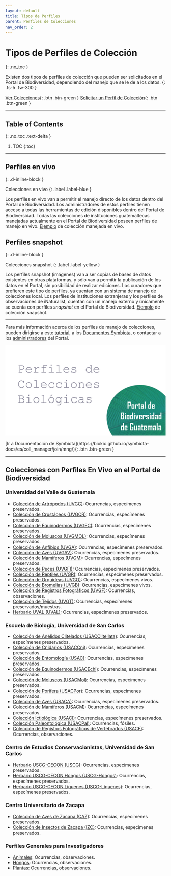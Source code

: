 ```yaml
---
layout: default
title: Tipos de Perfiles
parent: Perfiles de Colecciones
nav_order: 2
---
```



# Tipos de Perfiles de Colección
{: .no_toc }


Existen dos tipos de perfiles de colección que pueden ser solicitados en el Portal de Biodiversidad, dependiendo del manejo que se le de a los datos.
{: .fs-5 .fw-300 }

[Ver Colecciones](https://biodiversidad.gt/portal/collections/index.php){: .btn .btn-green } 
[Solicitar un Perfil de Colección](https://guatemalaportal.github.io/docs/colecciones/solicitud/){: .btn .btn-green }

---

## Table of Contents
{: .no_toc .text-delta }

1. TOC
{:toc}

---

## Perfiles en vivo
{: .d-inline-block }

Colecciones en vivo
{: .label .label-blue }

Los perfiles en vivo van a permitir el manejo directo de los datos dentro del Portal de Biodiversidad. Los administradores de estos perfiles tienen acceso a todas las herramientas de edición disponibles dentro del Portal de Biodiversidad. Todas las colecciones de instituciones guatemaltecas manejadas actualmente en el Portal de Biodiversidad poseen perfiles de manejo en vivo. [Ejemplo](https://biodiversidad.gt/portal/collections/misc/collprofiles.php?collid=3) de colección manejada en vivo.

## Perfiles snapshot 
{: .d-inline-block }

Colecciones snapshot
{: .label .label-yellow }

Los perfiles snapshot (imágenes) van a ser copias de bases de datos existentes en otras plataformas, y sólo van a permitir la publicación de los datos en el Portal, sin posibilidad de realizar ediciones. Los curadores que prefieren este tipo de perfiles, ya cuentan con un sistema de manejo de colecciones local. Los perfiles de instituciones extranjeras y los perfiles de observaciones de iNaturalist, cuentan con un manejo externo y únicamente se cuenta con perfiles _snapshot_ en el Portal de Biodiversidad. [Ejemplo](https://biodiversidad.gt/portal/collections/misc/collprofiles.php?collid=34) de colección snapshot.


---

Para más información acerca de los perfiles de manejo de colecciones, pueden dirigirse a este [tutorial](https://youtu.be/43wFaru9i10), a los [Documentos Symbiota](https://symbiota.org/docs/es/), o contactar a los [administradores](https://guatemalaportal.github.io/docs/contactos/) del Portal.

[<img src="https://github.com/GuatemalaPortal/guatemalaportal.github.io/blob/main/static/portal/Portada%20Perfiles.jpg?raw=true" alt="Tutorial Checklists">](https://youtu.be/43wFaru9i10)

<div class="code-example" markdown="1">

<span class="fs-5">
[Ir a Documentación de Symbiota](https://biokic.github.io/symbiota-docs/es/coll_manager/join/mng/){: .btn .btn-green }
</span>

</div>

---

## Colecciones con Perfiles En Vivo en el Portal de Biodiversidad

### Universidad del Valle de Guatemala
- [Colección de Artrópodos (UVGC)](https://biodiversidad.gt/portal/collections/misc/collprofiles.php?collid=16): Ocurrencias, especímenes preservados.
- [Colección de Crustáceos (UVGCR)](https://biodiversidad.gt/portal/collections/misc/collprofiles.php?collid=48): Ocurrencias, especímenes preservados.
- [Colección de Equinodermos (UVGEC)](https://biodiversidad.gt/portal/collections/misc/collprofiles.php?collid=44): Ocurrencias, especímenes preservados.
- [Colección de Moluscos (UVGMOL)](https://biodiversidad.gt/portal/collections/misc/collprofiles.php?collid=27): Ocurrencias, especímenes preservados.
- [Colección de Anfibios (UVGA)](https://biodiversidad.gt/portal/collections/misc/collprofiles.php?collid=3): Ocurrencias, especímenes preservados.
- [Colección de Aves (UVGAV)](https://biodiversidad.gt/portal/collections/misc/collprofiles.php?collid=2): Ocurrencias, especímenes preservados.
- [Colección de Mamíferos (UVGM)](https://biodiversidad.gt/portal/collections/misc/collprofiles.php?collid=4): Ocurrencias, especímenes preservados.
- [Colección de Peces (UVGFI)](https://biodiversidad.gt/portal/collections/misc/collprofiles.php?collid=5): Ocurrencias, especímenes preservados.
- [Colección de Reptiles (UVGR)](https://biodiversidad.gt/portal/collections/misc/collprofiles.php?collid=6): Ocurrencias, especímenes preservados.
- [Colección de Orquídeas (UVGO)](https://biodiversidad.gt/portal/collections/misc/collprofiles.php?collid=22): Ocurrencias, especímenes vivos.
- [Colección de Bromelias (UVGB)](https://biodiversidad.gt/portal/collections/misc/collprofiles.php?collid=104): Ocurrencias, especímenes vivos.
- [Colección de Registros Fotográficos (UVGF)](https://biodiversidad.gt/portal/collections/misc/collprofiles.php?collid=7): Ocurrencias, observaciones.
- [Colección de Tejidos (UVGT)](https://biodiversidad.gt/portal/collections/misc/collprofiles.php?collid=81): Ocurrencias, especímenes preservados/muestras.
- [Herbario UVAL (UVAL)](https://biodiversidad.gt/portal/collections/misc/collprofiles.php?collid=19): Ocurrencias, especímenes preservados.

### Escuela de Biología, Universidad de San Carlos
- [Colección de Anélidos Clitelados (USACClitellata)](https://biodiversidad.gt/portal/collections/misc/collprofiles.php?collid=110): Ocurrencias, especímenes preservados.
- [Colección de Cnidarios (USACCni)](https://biodiversidad.gt/portal/collections/misc/collprofiles.php?collid=73): Ocurrencias, especímenes preservados.
- [Colección de Entomología (USAC)](https://biodiversidad.gt/portal/collections/misc/collprofiles.php?collid=17): Ocurrencias, especímenes preservados.
- [Colección de Equinodermos (USACEchi)](https://biodiversidad.gt/portal/collections/misc/collprofiles.php?collid=74): Ocurrencias, especímenes preservados.
- [Colección de Moluscos (USACMol)](https://biodiversidad.gt/portal/collections/misc/collprofiles.php?collid=26): Ocurrencias, especímenes preservados.
- [Colección de Porifera (USACPor)](https://biodiversidad.gt/portal/collections/misc/collprofiles.php?collid=75): Ocurrencias, especímenes preservados.
- [Colección de Aves (USACA)](https://biodiversidad.gt/portal/collections/misc/collprofiles.php?collid=9): Ocurrencias, especímenes preservados.
- [Colección de Mamíferos (USACM)](https://biodiversidad.gt/portal/collections/misc/collprofiles.php?collid=1): Ocurrencias, especímenes preservados.
- [Colección Ictiológica (USACI)](https://biodiversidad.gt/portal/collections/misc/collprofiles.php?collid=10): Ocurrencias, especímenes preservados.
- [Colección Paleontológica (USACPal)](https://biodiversidad.gt/portal/collections/misc/collprofiles.php?collid=50): Ocurrencias, fósiles.
- [Colección de Registros Fotográficos de Vertebrados (USACF)](https://biodiversidad.gt/portal/collections/misc/collprofiles.php?collid=8): Ocurrencias, observaciones.

### Centro de Estudios Conservacionistas, Universidad de San Carlos
- [Herbario USCG-CECON (USCG)](https://biodiversidad.gt/portal/collections/misc/collprofiles.php?collid=21): Ocurrencias, especímenes preservados.
- [Herbario USCG-CECON Hongos (USCG-Hongos)](https://biodiversidad.gt/portal/collections/misc/collprofiles.php?collid=69): Ocurrencias, especímenes preservados.
- [Herbario USCG-CECON Líquenes (USCG-Líquenes)](https://biodiversidad.gt/portal/collections/misc/collprofiles.php?collid=91): Ocurrencias, especímenes preservados.

### Centro Universitario de Zacapa
- [Colección de Aves de Zacapa (CAZ)](https://biodiversidad.gt/portal/collections/misc/collprofiles.php?collid=49): Ocurrencias, especímenes preservados.
- [Colección de Insectos de Zacapa (IZC)](https://biodiversidad.gt/portal/collections/misc/collprofiles.php?collid=43): Ocurrencias, especímenes preservados.

### Perfiles Generales para Investigadores
- [Animales](https://biodiversidad.gt/portal/collections/misc/collprofiles.php?collid=93): Ocurrencias, observaciones.
- [Hongos](https://biodiversidad.gt/portal/collections/misc/collprofiles.php?collid=115): Ocurrencias, observaciones.
- [Plantas](https://biodiversidad.gt/portal/collections/misc/collprofiles.php?collid=92): Ocurrencias, observaciones.
